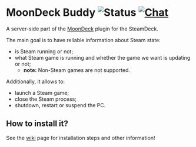 # MoonDeck Buddy ![Status](https://github.com/FrogTheFrog/moondeck-buddy/actions/workflows/publish.yaml/badge.svg) [![Chat](https://img.shields.io/badge/chat-on%20discord-7289da.svg)](https://discord.com/invite/U88fbeHyzt)

A server-side part of the [MoonDeck](https://github.com/FrogTheFrog/moondeck) plugin for the SteamDeck.

The main goal is to have reliable information about Steam state:
 * is Steam running or not;
 * what Steam game is running and whether the game we want is updating or not;
   * **note:** Non-Steam games are not supported.

Additionally, it allows to:
 * launch a Steam game;
 * close the Steam process;
 * shutdown, restart or suspend the PC.

## How to install it?

See the [wiki](https://github.com/FrogTheFrog/moondeck-buddy/wiki) page for installation steps and other information!
